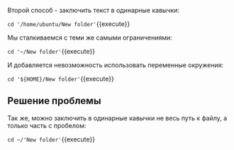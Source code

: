 Второй способ - заключить текст в одинарные кавычки:

`cd '/home/ubuntu/New folder'`{{execute}}

Мы сталкиваемся с теми же самыми ограничениями:

`cd '~/New folder'`{{execute}}

И добавляется невозможность использовать переменные окружения:

`cd '${HOME}/New folder'`{{execute}}

## Решение проблемы

Так же, можно заключить в одинарные кавычки не весь путь к файлу, а только часть с пробелом:

`cd ~/'New folder'`{{execute}}